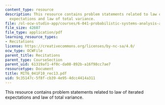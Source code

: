 ```yaml
---
content_type: resource
description: This resource contains problem statements related to law of iterated
  expectations and law of total variance.
file: /ol-ocw-studio-app/courses/6-041-probabilistic-systems-analysis-and-applied-probability-fall-2010/9c35147c5f8fcb394e954dcc4414a311_MIT6_041F10_rec13.pdf
file_size: 42607
file_type: application/pdf
learning_resource_types:
- Recitations
license: https://creativecommons.org/licenses/by-nc-sa/4.0/
ocw_type: OCWFile
parent_title: Recitations
parent_type: CourseSection
parent_uid: 61319af1-4f0c-da08-892b-a16f98cc7ae7
resourcetype: Document
title: MIT6_041F10_rec13.pdf
uid: 9c35147c-5f8f-cb39-4e95-4dcc4414a311
---
```

This resource contains problem statements related to law of iterated expectations and law of total variance.